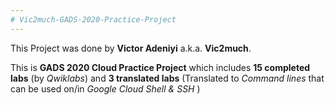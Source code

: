 ```yaml
---
# Vic2much-GADS-2020-Practice-Project
---
```

This Project was done by **Victor Adeniyi** a.k.a. **Vic2much**.

This is **GADS 2020 Cloud Practice Project** which includes **15 completed labs** (by *Qwiklabs*) and **3 translated labs** (Translated to *Command lines* that can be used on/in *Google Cloud Shell & SSH* )

